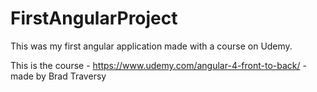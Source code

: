 # FirstAngularProject
This was my first angular application made with a course on Udemy.

This is the course - https://www.udemy.com/angular-4-front-to-back/ - made by Brad Traversy
